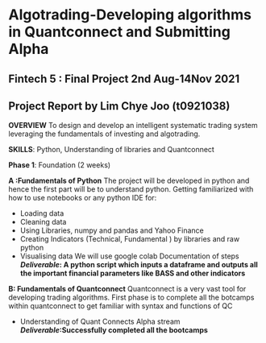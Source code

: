 # Algotrading-Developing algorithms in Quantconnect and Submitting Alpha
## Fintech 5 : Final Project 2nd Aug-14Nov 2021
## Project Report by Lim Chye Joo (t0921038)

**OVERVIEW**
To design and develop an intelligent systematic trading system leveraging the fundamentals of
investing and algotrading.

**SKILLS**: Python, Understanding of libraries and Quantconnect

**Phase 1**: Foundation (2 weeks)

**A :Fundamentals of Python**
The project will be developed in python and hence the first part will be to understand python.
Getting familiarized with how to use notebooks or any python IDE for:
- Loading data
- Cleaning data
- Using Libraries, numpy and pandas and Yahoo Finance
- Creating Indicators (Technical, Fundamental ) by libraries and raw python
- Visualising data
We will use google colab
Documentation of steps
***Deliverable*: A python script which inputs a dataframe and outputs all the important financial
parameters like BASS and other indicators**

**B: Fundamentals of Quantconnect**
Quantconnect is a very vast tool for developing trading algorithms. First phase is to complete all
the botcamps within quantconnect to get familiar with syntax and functions of QC
- Understanding of Quant Connects Alpha stream
***Deliverable*:Successfully completed all the bootcamps**
